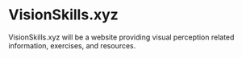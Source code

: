 # VisionSkills.xyz
VisionSkills.xyz will be a website providing visual perception related information, exercises, and resources.
